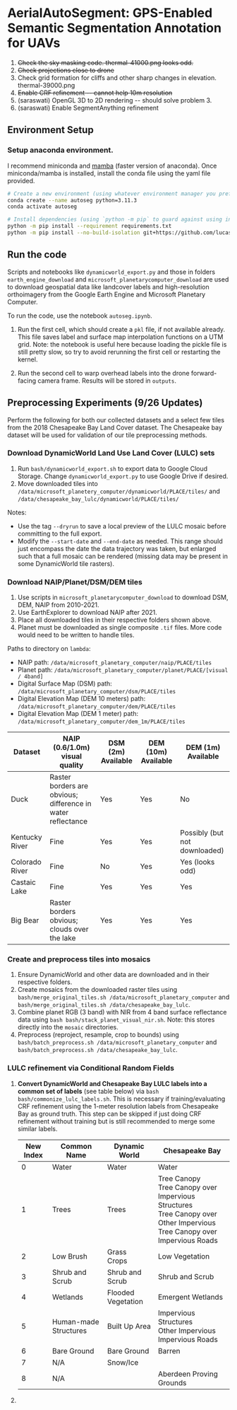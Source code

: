 # AerialAutoSegment: GPS-Enabled Semantic Segmentation Annotation for UAVs  

1. ~~Check the sky masking code. thermal-41000.png looks odd.~~ 
2. ~~Check projections close to drone~~
3. Check grid formation for cliffs and other sharp changes in elevation. thermal-39000.png
4. ~~Enable CRF refinement -- cannot help 10m resolution~~
5. (saraswati) OpenGL 3D to 2D rendering -- should solve problem 3. 
6. (saraswati) Enable SegmentAnything refinement


## Environment Setup
### Setup anaconda environment.
I recommend miniconda and [mamba](https://mamba.readthedocs.io/en/latest/installation/mamba-installation.html) (faster version of anaconda). Once miniconda/mamba is installed, install the conda file using the yaml file provided.

```bash
# Create a new environment (using whatever environment manager you prefer)
conda create --name autoseg python=3.11.3
conda activate autoseg

# Install dependencies (using `python -m pip` to guard against using incorrect pip version)
python -m pip install --requirement requirements.txt
python -m pip install --no-build-isolation git+https://github.com/lucasb-eyer/pydensecrf.git
```

## Run the code
Scripts and notebooks like `dynamicworld_export.py` and those in folders `earth_engine_download` and `microsoft_planetarycomputer_download` are used to download geospatial data like landcover labels and high-resolution orthoimagery from the Google Earth Engine and Microsoft Planetary Computer. 

To run the code, use the notebook `autoseg.ipynb`. 

1. Run the first cell, which should create a `pkl` file, if not available already. This file saves label and surface map interpolation functions on a UTM grid. Note: the notebook is useful here because loading the pickle file is still pretty slow, so try to avoid rerunning the first cell or restarting the kernel. 

2. Run the second cell to warp overhead labels into the drone forward-facing camera frame. Results will be stored in `outputs`. 

## Preprocessing Experiments (9/26 Updates)
Perform the following for both our collected datasets and a select few tiles from the 2018 Chesapeake Bay Land Cover dataset. The Chesapeake bay dataset will be used for validation of our tile preprocessing methods.  

### Download DynamicWorld Land Use Land Cover (LULC) sets
1. Run `bash/dynamicworld_export.sh` to export data to Google Cloud Storage. Change `dynamicworld_export.py` to use Google Drive if desired. 
2. Move downloaded tiles into `/data/microsoft_planetery_computer/dynamicworld/PLACE/tiles/` and `/data/chesapeake_bay_lulc/dynamicworld/PLACE/tiles/`

Notes: 
- Use the tag `--dryrun` to save a local preview of the LULC mosaic before committing to the full export. 
- Modify the `--start-date` and `--end-date` as needed. This range should just encompass the date the data trajectory was taken, but enlarged such that a full mosaic can be rendered (missing data may be present in some DynamicWorld tile rasters).

### Download NAIP/Planet/DSM/DEM tiles
1. Use scripts in `microsoft_planetarycomputer_download` to download DSM, DEM, NAIP from 2010-2021.
2. Use EarthExplorer to download NAIP after 2021. 
3. Place all downloaded tiles in their respective folders shown above.
4. Planet must be downloaded as single composite `.tif` files. More code would need to be written to handle tiles.  

Paths to directory on `lambda`:
- NAIP path: `/data/microsoft_planetary_computer/naip/PLACE/tiles`
- Planet path: `/data/microsoft_planetary_computer/planet/PLACE/[visual / 4band]` 
- Digital Surface Map (DSM) path: `/data/microsoft_planetary_computer/dsm/PLACE/tiles`
- Digital Elevation Map (DEM 10 meters) path: `/data/microsoft_planetary_computer/dem/PLACE/tiles`
- Digital Elevation Map (DEM 1 meter) path: `/data/microsoft_planetary_computer/dem_1m/PLACE/tiles`

| Dataset | NAIP (0.6/1.0m) visual quality | DSM (2m) Available | DEM (10m) Available | DEM (1m) Available | 
| --- | --- | --- | --- | --- |
| Duck | Raster borders are obvious; difference in water reflectance |  Yes | Yes | No |
| Kentucky River | Fine | Yes | Yes | Possibly (but not downloaded) | 
| Colorado River | Fine | No | Yes | Yes (looks odd) |
| Castaic Lake | Fine | Yes | Yes | Yes |
| Big Bear | Raster borders obvious; clouds over the lake |  Yes | Yes | Yes |

### Create and preprocess tiles into mosaics
1. Ensure DynamicWorld and other data are downloaded and in their respective folders. 
2. Create mosaics from the downloaded raster tiles using `bash/merge_original_tiles.sh /data/microsoft_planetary_computer` and `bash/merge_original_tiles.sh /data/chesapeake_bay_lulc`.
3. Combine planet RGB (3 band) with NIR from 4 band surface reflectance data using `bash bash/stack_planet_visual_nir.sh`. Note: this stores directly into the `mosaic` directories.   
4. Preprocess (reproject, resample, crop to bounds) using `bash/batch_preprocess.sh /data/microsoft_planetary_computer` and `bash/batch_preprocess.sh /data/chesapeake_bay_lulc`.

### LULC refinement via Conditional Random Fields
1. **Convert DynamicWorld and Chesapeake Bay LULC labels into a common set of labels** (see table below) via `bash bash/commonize_lulc_labels.sh`. This is necessary if training/evaluating CRF refinement using the 1-meter resolution labels from Chesapeake Bay as ground truth. This step can be skipped if just doing CRF refinement without training but is still recommended to merge some similar labels. 

    | New Index | Common Name | Dynamic World | Chesapeake Bay | 
    | --- | --- | --- | --- |
    | 0 | Water |Water | Water |
    | 1 | Trees |Trees | Tree Canopy<br/> Tree Canopy over Impervious Structures<br/> Tree Canopy over Other Impervious<br/> Tree Canopy over Impervious Roads |
    | 2 | Low Brush | Grass<br/> Crops | Low Vegetation |
    | 3 | Shrub and Scrub | Shrub and Scrub | Shrub and Scrub |
    | 4 | Wetlands | Flooded Vegetation | Emergent Wetlands |
    | 5 | Human-made Structures | Built Up Area | Impervious Structures<br/> Other Impervious<br/> Impervious Roads |
    | 6 | Bare Ground | Bare Ground | Barren |
    | 7 | N/A |Snow/Ice  |                          |
    | 8 | N/A |      | Aberdeen Proving Grounds |
2. 
